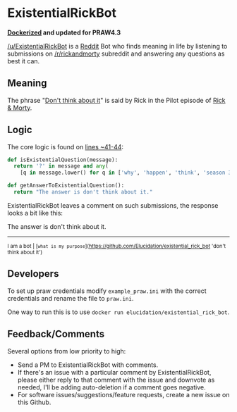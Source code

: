 # ExistentialRickBot

**[Dockerized](https://hub.docker.com/r/elucidation/existential_rick_bot/) and updated for PRAW4.3**

[/u/ExistentialRickBot](https://www.reddit.com/user/ExistentialRickBot/) is a [Reddit](http://www.reddit.com) Bot who finds meaning in life by listening to submissions on [/r/rickandmorty](https://www.reddit.com/r/rickandmorty/) subreddit and answering any questions as best it can.

## Meaning
The phrase "[Don't think about it](https://youtu.be/ItV8utelYlc)" is said by Rick in the Pilot episode of [Rick & Morty](https://en.wikipedia.org/wiki/Rick_and_Morty).


## Logic
The core logic is found on [lines ~41-44](existential_rick_bot.py#L41):

``` python
def isExistentialQuestion(message):
  return '?' in message and any(
    [q in message.lower() for q in ['why', 'happen', 'think', 'season 3', 'season three']])

def getAnswerToExistentialQuestion():
  return "The answer is don't think about it."
```

ExistentialRickBot leaves a comment on such submissions, the response looks a bit like this:


The answer is don't think about it.

---

<sup>I am a bot | [`what is my purpose`](https://github.com/Elucidation/existential_rick_bot 'don't think about it')</sup>

## Developers
To set up praw credentials modify `example_praw.ini` with the correct credentials and rename the file to `praw.ini`.

One way to run this is to use `docker run elucidation/existential_rick_bot`.


## Feedback/Comments

Several options from low priority to high:
* Send a PM to ExistentialRickBot with comments.
* If there's an issue with a particular comment by ExistentialRickBot, please either reply to that comment with the issue and downvote as needed, I'll be adding auto-deletion if a comment goes negative.
* For software issues/suggestions/feature requests, create a new issue on this Github.
